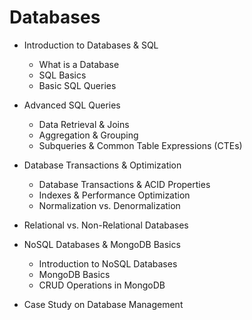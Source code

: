 # Databases

- Introduction to Databases & SQL
  - What is a Database  
  - SQL Basics  
  - Basic SQL Queries  

- Advanced SQL Queries  
  - Data Retrieval & Joins  
  - Aggregation & Grouping  
  - Subqueries & Common Table Expressions (CTEs)  

- Database Transactions & Optimization  
  - Database Transactions & ACID Properties  
  - Indexes & Performance Optimization  
  - Normalization vs. Denormalization  

- Relational vs. Non-Relational Databases  

- NoSQL Databases & MongoDB Basics  
  - Introduction to NoSQL Databases  
  - MongoDB Basics  
  - CRUD Operations in MongoDB  

- Case Study on Database Management